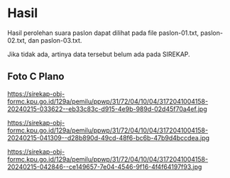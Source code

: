 # Hasil

Hasil perolehan suara paslon dapat dilihat pada file paslon-01.txt, paslon-02.txt, dan paslon-03.txt.

Jika tidak ada, artinya data tersebut belum ada pada SIREKAP.

## Foto C Plano

https://sirekap-obj-formc.kpu.go.id/129a/pemilu/ppwp/31/72/04/10/04/3172041004158-20240215-033622--eb33c83c-d915-4e9b-989d-02d45f70a4ef.jpg

https://sirekap-obj-formc.kpu.go.id/129a/pemilu/ppwp/31/72/04/10/04/3172041004158-20240215-041309--d28b890d-49cd-48f6-bc6b-47b9d4bccdea.jpg

https://sirekap-obj-formc.kpu.go.id/129a/pemilu/ppwp/31/72/04/10/04/3172041004158-20240215-042846--ce149657-7e04-4546-9f16-4f4f64197f93.jpg
